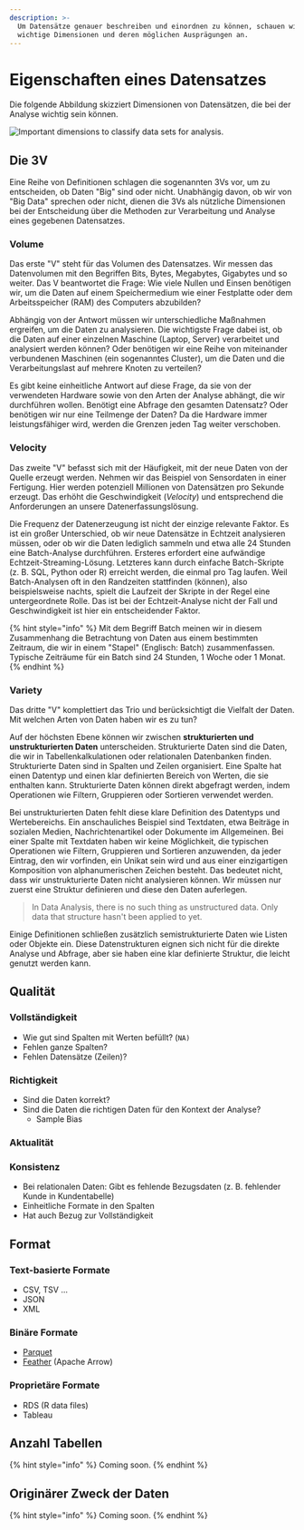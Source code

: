 ```yaml
---
description: >-
  Um Datensätze genauer beschreiben und einordnen zu können, schauen wir uns
  wichtige Dimensionen und deren möglichen Ausprägungen an.
---
```


# Eigenschaften eines Datensatzes

Die folgende Abbildung skizziert Dimensionen von Datensätzen, die bei der Analyse wichtig sein können.

![Important dimensions to classify data sets for analysis.](<../../../.gitbook/assets/dataset\_dimensions\_2x (1).png>)

## Die 3V

Eine Reihe von Definitionen schlagen die sogenannten 3Vs vor, um zu entscheiden, ob Daten "Big" sind oder nicht. Unabhängig davon, ob wir von "Big Data" sprechen oder nicht, dienen die 3Vs als nützliche Dimensionen bei der Entscheidung über die Methoden zur Verarbeitung und Analyse eines gegebenen Datensatzes.

### Volume

Das erste "V" steht für das Volumen des Datensatzes. Wir messen das Datenvolumen mit den Begriffen Bits, Bytes, Megabytes, Gigabytes und so weiter. Das V beantwortet die Frage: Wie viele Nullen und Einsen benötigen wir, um die Daten auf einem Speichermedium wie einer Festplatte oder dem Arbeitsspeicher (RAM) des Computers abzubilden?&#x20;

Abhängig von der Antwort müssen wir unterschiedliche Maßnahmen ergreifen, um die Daten zu analysieren. Die wichtigste Frage dabei ist, ob die Daten auf einer einzelnen Maschine (Laptop, Server) verarbeitet und analysiert werden können? Oder benötigen wir eine Reihe von miteinander verbundenen Maschinen (ein sogenanntes Cluster), um die Daten und die Verarbeitungslast auf mehrere Knoten zu verteilen?&#x20;

Es gibt keine einheitliche Antwort auf diese Frage, da sie von der verwendeten Hardware sowie von den Arten der Analyse abhängt, die wir durchführen wollen. Benötigt eine Abfrage den gesamten Datensatz? Oder benötigen wir nur eine Teilmenge der Daten? Da die Hardware immer leistungsfähiger wird, werden die Grenzen jeden Tag weiter verschoben.

### Velocity

Das zweite "V" befasst sich mit der Häufigkeit, mit der neue Daten von der Quelle erzeugt werden. Nehmen wir das Beispiel von Sensordaten in einer Fertigung. Hier werden potenziell Millionen von Datensätzen pro Sekunde erzeugt. Das erhöht die Geschwindigkeit (_Velocity_) und entsprechend die Anforderungen an unsere Datenerfassungslösung.

Die Frequenz der Datenerzeugung ist nicht der einzige relevante Faktor. Es ist ein großer Unterschied, ob wir neue Datensätze in Echtzeit analysieren müssen, oder ob wir die Daten lediglich sammeln und etwa alle 24 Stunden eine Batch-Analyse durchführen. Ersteres erfordert eine aufwändige Echtzeit-Streaming-Lösung. Letzteres kann durch einfache Batch-Skripte (z. B. SQL, Python oder R) erreicht werden, die einmal pro Tag laufen. Weil Batch-Analysen oft in den Randzeiten stattfinden (können), also beispielsweise nachts, spielt die Laufzeit der Skripte in der Regel eine untergeordnete Rolle. Das ist bei der Echtzeit-Analyse nicht der Fall und Geschwindigkeit ist hier ein entscheidender Faktor.

{% hint style="info" %}
Mit dem Begriff Batch meinen wir in diesem Zusammenhang die Betrachtung von Daten aus einem bestimmten Zeitraum, die wir in einem "Stapel" (Englisch: Batch) zusammenfassen. Typische Zeiträume für ein Batch sind 24 Stunden, 1 Woche oder 1 Monat.
{% endhint %}

### Variety

Das dritte "V" komplettiert das Trio und berücksichtigt die Vielfalt der Daten. Mit welchen Arten von Daten haben wir es zu tun?&#x20;

Auf der höchsten Ebene können wir zwischen **strukturierten und unstrukturierten Daten** unterscheiden. Strukturierte Daten sind die Daten, die wir in Tabellenkalkulationen oder relationalen Datenbanken finden. Strukturierte Daten sind in Spalten und Zeilen organisiert. Eine Spalte hat einen Datentyp und einen klar definierten Bereich von Werten, die sie enthalten kann. Strukturierte Daten können direkt abgefragt werden, indem Operationen wie Filtern, Gruppieren oder Sortieren verwendet werden.

Bei unstrukturierten Daten fehlt diese klare Definition des Datentyps und Wertebereichs. Ein anschauliches Beispiel sind Textdaten, etwa Beiträge in sozialen Medien, Nachrichtenartikel oder Dokumente im Allgemeinen. Bei einer Spalte mit Textdaten haben wir keine Möglichkeit, die typischen Operationen wie Filtern, Gruppieren und Sortieren anzuwenden, da jeder Eintrag, den wir vorfinden, ein Unikat sein wird und aus einer einzigartigen Komposition von alphanumerischen Zeichen besteht. Das bedeutet nicht, dass wir unstrukturierte Daten nicht analysieren können. Wir müssen nur zuerst eine Struktur definieren und diese den Daten auferlegen.

> In Data Analysis, there is no such thing as unstructured data. Only data that structure hasn't been applied to yet.

Einige Definitionen schließen zusätzlich semistrukturierte Daten wie Listen oder Objekte ein. Diese Datenstrukturen eignen sich nicht für die direkte Analyse und Abfrage, aber sie haben eine klar definierte Struktur, die leicht genutzt werden kann.

## Qualität

### Vollständigkeit

* Wie gut sind Spalten mit Werten befüllt? (`NA)`
* Fehlen ganze Spalten?
* Fehlen Datensätze (Zeilen)?

### Richtigkeit

* Sind die Daten korrekt?
* Sind die Daten die richtigen Daten für den Kontext der Analyse?
  * Sample Bias

### Aktualität

### Konsistenz

* Bei relationalen Daten: Gibt es fehlende Bezugsdaten (z. B. fehlender Kunde in Kundentabelle)
* Einheitliche Formate in den Spalten
* Hat auch Bezug zur Vollständigkeit

## Format

### Text-basierte Formate

* CSV, TSV ...
* JSON
* XML

### Binäre Formate

* [Parquet](https://parquet.apache.org)
* [Feather](https://arrow.apache.org/docs/python/feather.html#feather-file-format) (Apache Arrow)

### Proprietäre Formate

* RDS (R data files)
* Tableau

## Anzahl Tabellen

{% hint style="info" %}
Coming soon.
{% endhint %}

## Originärer Zweck der Daten

{% hint style="info" %}
Coming soon.
{% endhint %}
